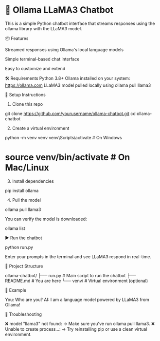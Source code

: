 # 🦙 Ollama LLaMA3 Chatbot

This is a simple Python chatbot interface that streams responses using the ollama library with the LLaMA3 model.

📦 Features

Streamed responses using Ollama's local language models

Simple terminal-based chat interface

Easy to customize and extend

🛠 Requirements
Python 3.8+
Ollama installed on your system: https://ollama.com
LLaMA3 model pulled locally using ollama pull llama3

🚀 Setup Instructions

1. Clone this repo

git clone https://github.com/yourusername/ollama-chatbot.git
cd ollama-chatbot

2. Create a virtual environment

python -m venv venv
venv\Scripts\activate   # On Windows
# source venv/bin/activate  # On Mac/Linux

3. Install dependencies

pip install ollama

4. Pull the model

ollama pull llama3

You can verify the model is downloaded:

ollama list

▶️ Run the chatbot

python run.py

Enter your prompts in the terminal and see LLaMA3 respond in real-time.



📂 Project Structure

ollama-chatbot/
├── run.py          # Main script to run the chatbot
├── README.md       # You are here
└── venv/           # Virtual environment (optional)

🧠 Example

You: Who are you?
AI: I am a language model powered by LLaMA3 from Ollama!

🧩 Troubleshooting

❌ model "llama3" not found: → Make sure you've run ollama pull llama3.
❌ Unable to create process...: → Try reinstalling pip or use a clean virtual environment.
